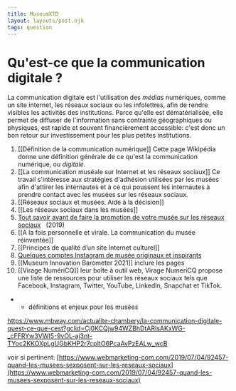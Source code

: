```yaml
---
title: MuseumXTD
layout: layouts/post.njk
tags: question
---
```

# Qu'est-ce que la communication digitale ?
La communication digitale est l'utilisation des *médias* numériques, comme un site internet, les réseaux sociaux ou les infolettres, afin de rendre visibles les activités des institutions. 
Parce qu'elle est dématérialisée, elle permet de diffuser de l'information sans contrainte géographiques ou physiques, est rapide et souvent financièrement accessible: c'est donc un bon retour sur investissement pour les plus petites institutions. 
 

1. [[Définition de la communication numérique]]
   Cette page Wikipédia donne une définition générale de ce qu'est la communication numérique, ou *digitale*.
2. [[La communication muséale sur Internet et les réseaux sociaux]]
   Ce travail s'intéresse aux stratégies d'adhésion utilisées par les musées afin d'attirer les internautes et à ce qui poussent les internautes à prendre contact avec les musées sur les réseaux sociaux. 
3. [[Réseaux sociaux et musées. Aide à la décision]]
4. [[Les réseaux sociaux dans les musées]]
5. [Tout savoir avant de faire la promotion de votre musée sur les réseaux sociaux](https://welcome.museum/fr/tout-savoir-avant-de-faire-la-promotion-de-votre-musee-sur-les-reseaux-sociaux/)   (2019)  
6. [[A la fois personnelle et virale. La communication du musée réinventée]]
7. [[Principes de qualité d’un site Internet culturel]]
8. [Quelques comptes Instagram de musée originaux et inspirants](https://nell-associes.com/blog/les-musees-a-suivre-sur-instagram-quand-la-mediation-numerique-se-decline-sur-les-reseaux-sociaux/) 
9. [[Museum Innovation Barometer 2021]]
   inclure les pages
10.  [[Virage NumériCQ]] leur boîte à outil web, Virage NumeriCQ propose une liste de ressources pour utiliser les réseaux sociaux tels que Facebook, Instagram, Twitter, YouTube, LinkedIn, Snapchat et TikTok.


   
- + définitions et enjeux pour les musées  


https://www.mbway.com/actualite-chambery/la-communication-digitale-quest-ce-que-cest?gclid=Cj0KCQjw94WZBhDtARIsAKxWG-_cFFRYw3VWI5-9vOL-aj3nt-TYoc2KKOXpLgUGbKHP2r7cpItO6PcaAvPzEALw_wcB 

  

  
  
voir si pertinent: [https://www.webmarketing-com.com/2019/07/04/92457-quand-les-musees-sexposent-sur-les-reseaux-sociaux](https://www.webmarketing-com.com/2019/07/04/92457-quand-les-musees-sexposent-sur-les-reseaux-sociaux)


